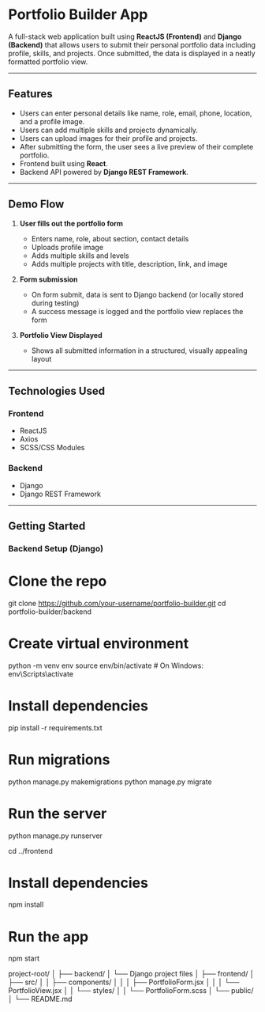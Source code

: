 # Portfolio Builder App

A full-stack web application built using **ReactJS (Frontend)** and **Django (Backend)** that allows users to submit their personal portfolio data including profile, skills, and projects. Once submitted, the data is displayed in a neatly formatted portfolio view.

---

## Features

- Users can enter personal details like name, role, email, phone, location, and a profile image.
- Users can add multiple skills and projects dynamically.
- Users can upload images for their profile and projects.
- After submitting the form, the user sees a live preview of their complete portfolio.
- Frontend built using **React**.
- Backend API powered by **Django REST Framework**.

---

## Demo Flow

1. **User fills out the portfolio form**  
   - Enters name, role, about section, contact details  
   - Uploads profile image  
   - Adds multiple skills and levels  
   - Adds multiple projects with title, description, link, and image

2. **Form submission**  
   - On form submit, data is sent to Django backend (or locally stored during testing)  
   - A success message is logged and the portfolio view replaces the form

3. **Portfolio View Displayed**  
   - Shows all submitted information in a structured, visually appealing layout

---

## Technologies Used

### Frontend
- ReactJS
- Axios
- SCSS/CSS Modules

### Backend
- Django
- Django REST Framework

---

## Getting Started

### Backend Setup (Django)


# Clone the repo
git clone https://github.com/your-username/portfolio-builder.git
cd portfolio-builder/backend

# Create virtual environment
python -m venv env
source env/bin/activate  # On Windows: env\Scripts\activate

# Install dependencies
pip install -r requirements.txt

# Run migrations
python manage.py makemigrations
python manage.py migrate

# Run the server
python manage.py runserver

cd ../frontend

# Install dependencies
npm install

# Run the app
npm start

project-root/
│
├── backend/
│   └── Django project files
│
├── frontend/
│   ├── src/
│   │   ├── components/
│   │   │   ├── PortfolioForm.jsx
│   │   │   └── PortfolioView.jsx
│   │   └── styles/
│   │       └── PortfolioForm.scss
│   └── public/
│
└── README.md
